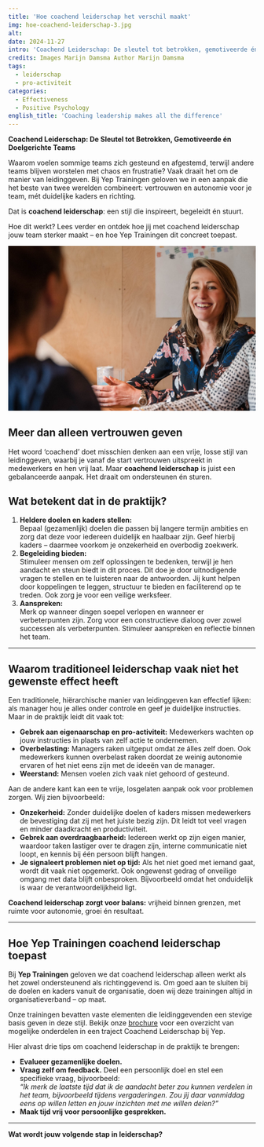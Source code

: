 ```yaml
---
title: 'Hoe coachend leiderschap het verschil maakt'
img: hoe-coachend-leiderschap-3.jpg
alt:
date: 2024-11-27
intro: 'Coachend Leiderschap: De sleutel tot betrokken, gemotiveerde én doelgerichte teams'
credits: Images Marijn Damsma Author Marijn Damsma
tags:
  - leiderschap
  - pro-activiteit
categories:
  - Effectiveness
  - Positive Psychology
english_title: 'Coaching leadership makes all the difference'
---
```


**Coachend Leiderschap: De Sleutel tot Betrokken, Gemotiveerde én Doelgerichte Teams**

Waarom voelen sommige teams zich gesteund en afgestemd, terwijl andere teams blijven worstelen met chaos en frustratie? Vaak draait het om de manier van leidinggeven. Bij Yep Trainingen geloven we in een aanpak die het beste van twee werelden combineert: vertrouwen en autonomie voor je team, mét duidelijke kaders en richting.

Dat is **coachend leiderschap**: een stijl die inspireert, begeleidt én stuurt.

Hoe dit werkt? Lees verder en ontdek hoe jij met coachend leiderschap jouw team sterker maakt – en hoe Yep Trainingen dit concreet toepast.

![Trainer Sophie in gesprek aan tafel](./hoe-coachend-leiderschap-1.jpg)

## Meer dan alleen vertrouwen geven

Het woord ‘coachend’ doet misschien denken aan een vrije, losse stijl van leidinggeven, waarbij je vanaf de start vertrouwen uitspreekt in medewerkers en hen vrij laat. Maar **coachend leiderschap** is juist een gebalanceerde aanpak. Het draait om ondersteunen én sturen.

## Wat betekent dat in de praktijk?

1. **Heldere doelen en kaders stellen:**  
   Bepaal (gezamenlijk) doelen die passen bij langere termijn ambities en zorg dat deze voor iedereen duidelijk en haalbaar zijn. Geef hierbij kaders – daarmee voorkom je onzekerheid en overbodig zoekwerk.
2. **Begeleiding bieden:**  
   Stimuleer mensen om zelf oplossingen te bedenken, terwijl je hen aandacht en steun biedt in dit proces. Dit doe je door uitnodigende vragen te stellen en te luisteren naar de antwoorden. Jij kunt helpen door koppelingen te leggen, structuur te bieden en faciliterend op te treden. Ook zorg je voor een veilige werksfeer.
3. **Aanspreken:**  
   Merk op wanneer dingen soepel verlopen en wanneer er verbeterpunten zijn. Zorg voor een constructieve dialoog over zowel successen als verbeterpunten. Stimuleer aanspreken en reflectie binnen het team.

---

## Waarom traditioneel leiderschap vaak niet het gewenste effect heeft

Een traditionele, hiërarchische manier van leidinggeven kan effectief lijken: als manager hou je alles onder controle en geef je duidelijke instructies. Maar in de praktijk leidt dit vaak tot:

- **Gebrek aan eigenaarschap en pro-activiteit:** Medewerkers wachten op jouw instructies in plaats van zelf actie te ondernemen.
- **Overbelasting:** Managers raken uitgeput omdat ze álles zelf doen. Ook medewerkers kunnen overbelast raken doordat ze weinig autonomie ervaren of het niet eens zijn met de ideeën van de manager.
- **Weerstand:** Mensen voelen zich vaak niet gehoord of gesteund.

Aan de andere kant kan een te vrije, losgelaten aanpak ook voor problemen zorgen. Wij zien bijvoorbeeld:

- **Onzekerheid:** Zonder duidelijke doelen of kaders missen medewerkers de bevestiging dat zij met het juiste bezig zijn. Dit leidt tot veel vragen en minder daadkracht en productiviteit.
- **Gebrek aan overdraagbaarheid:** Iedereen werkt op zijn eigen manier, waardoor taken lastiger over te dragen zijn, interne communicatie niet loopt, en kennis bij één persoon blijft hangen.
- **Je signaleert problemen niet op tijd:** Als het niet goed met iemand gaat, wordt dit vaak niet opgemerkt. Ook ongewenst gedrag of onveilige omgang met data blijft onbesproken. Bijvoorbeeld omdat het onduidelijk is waar de verantwoordelijkheid ligt.

**Coachend leiderschap zorgt voor balans:** vrijheid binnen grenzen, met ruimte voor autonomie, groei én resultaat.

---

## Hoe Yep Trainingen coachend leiderschap toepast

Bij **Yep Trainingen** geloven we dat coachend leiderschap alleen werkt als het zowel ondersteunend als richtinggevend is. Om goed aan te sluiten bij de doelen en kaders vanuit de organisatie, doen wij deze trainingen altijd in organisatieverband – op maat.

Onze trainingen bevatten vaste elementen die leidinggevenden een stevige basis geven in deze stijl. Bekijk onze [brochure](../../Brochure-CL-Yep.pdf) voor een overzicht van mogelijke onderdelen in een traject Coachend Leiderschap bij Yep.

Hier alvast drie tips om coachend leiderschap in de praktijk te brengen:

- **Evalueer gezamenlijke doelen.**
- **Vraag zelf om feedback.** Deel een persoonlijk doel en stel een specifieke vraag, bijvoorbeeld:  
  _“Ik merk de laatste tijd dat ik de aandacht beter zou kunnen verdelen in het team, bijvoorbeeld tijdens vergaderingen. Zou jij daar vanmiddag eens op willen letten en jouw inzichten met me willen delen?”_
- **Maak tijd vrij voor persoonlijke gesprekken.**

---

**Wat wordt jouw volgende stap in leiderschap?**

